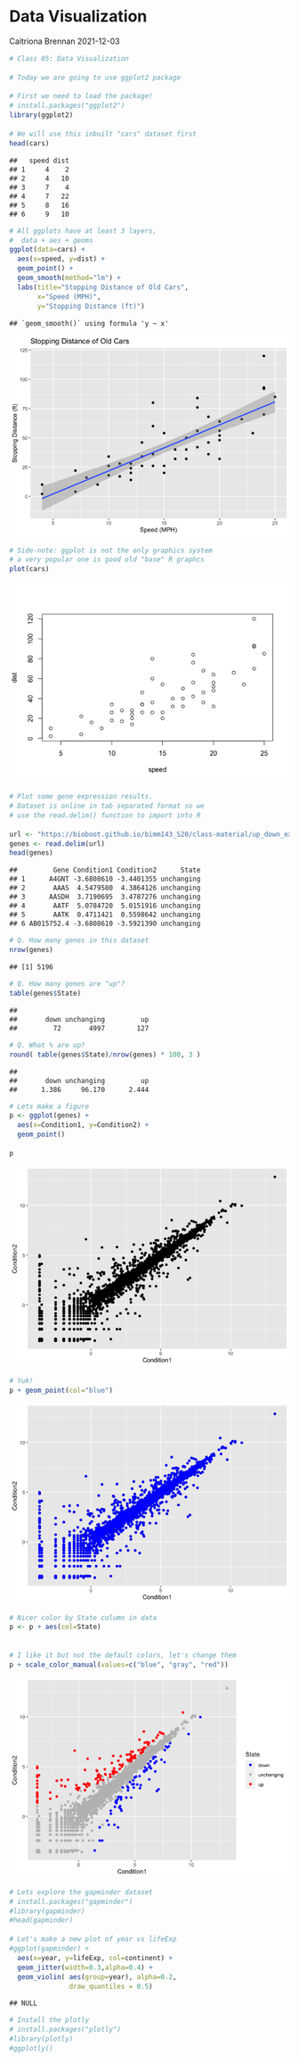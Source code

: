 Data Visualization
================
Caitriona Brennan
2021-12-03

``` r
# Class 05: Data Visualization

# Today we are going to use ggplot2 package

# First we need to load the package!
# install.packages("ggplot2")
library(ggplot2)

# We will use this inbuilt "cars" dataset first
head(cars)
```

    ##   speed dist
    ## 1     4    2
    ## 2     4   10
    ## 3     7    4
    ## 4     7   22
    ## 5     8   16
    ## 6     9   10

``` r
# All ggplots have at least 3 layers,
#  data + aes + geoms
ggplot(data=cars) +
  aes(x=speed, y=dist) +
  geom_point() +
  geom_smooth(method="lm") +
  labs(title="Stopping Distance of Old Cars",
       x="Speed (MPH)", 
       y="Stopping Distance (ft)")
```

    ## `geom_smooth()` using formula 'y ~ x'

![](class05_files/figure-gfm/unnamed-chunk-1-1.png)<!-- -->

``` r
# Side-note: ggplot is not the only graphics system
# a very popular one is good old "base" R graphcs
plot(cars)
```

![](class05_files/figure-gfm/unnamed-chunk-1-2.png)<!-- -->

``` r
# Plot some gene expression results.
# Dataset is online in tab separated format so we
# use the read.delim() function to import into R

url <- "https://bioboot.github.io/bimm143_S20/class-material/up_down_expression.txt"
genes <- read.delim(url)
head(genes)
```

    ##         Gene Condition1 Condition2      State
    ## 1      A4GNT -3.6808610 -3.4401355 unchanging
    ## 2       AAAS  4.5479580  4.3864126 unchanging
    ## 3      AASDH  3.7190695  3.4787276 unchanging
    ## 4       AATF  5.0784720  5.0151916 unchanging
    ## 5       AATK  0.4711421  0.5598642 unchanging
    ## 6 AB015752.4 -3.6808610 -3.5921390 unchanging

``` r
# Q. How many genes in this dataset
nrow(genes)
```

    ## [1] 5196

``` r
# Q. How many genes are "up"?
table(genes$State)
```

    ## 
    ##       down unchanging         up 
    ##         72       4997        127

``` r
# Q. What % are up?
round( table(genes$State)/nrow(genes) * 100, 3 )
```

    ## 
    ##       down unchanging         up 
    ##      1.386     96.170      2.444

``` r
# Lets make a figure
p <- ggplot(genes) +
  aes(x=Condition1, y=Condition2) +
  geom_point()

p
```

![](class05_files/figure-gfm/unnamed-chunk-1-3.png)<!-- -->

``` r
# Yuk!
p + geom_point(col="blue")
```

![](class05_files/figure-gfm/unnamed-chunk-1-4.png)<!-- -->

``` r
# Nicer color by State column in data
p <- p + aes(col=State) 


# I like it but not the default colors, let's change them
p + scale_color_manual(values=c("blue", "gray", "red"))
```

![](class05_files/figure-gfm/unnamed-chunk-1-5.png)<!-- -->

``` r
# Lets explore the gapminder dataset
# install.packages("gapminder")
#library(gapminder)
#head(gapminder)

# Let's make a new plot of year vs lifeExp
#ggplot(gapminder) +
  aes(x=year, y=lifeExp, col=continent) +
  geom_jitter(width=0.3,alpha=0.4) +
  geom_violin( aes(group=year), alpha=0.2,
               draw_quantiles = 0.5)
```

    ## NULL

``` r
# Install the plotly
# install.packages("plotly")
#library(plotly)
#ggplotly()
```
